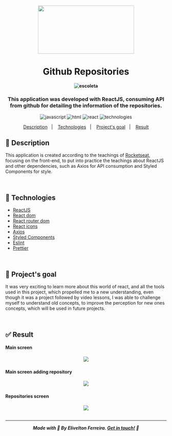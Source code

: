 <h5 align="center"><img style="width: 300px; height:150px;" src="https://i.dlpng.com/static/png/5425300-github-logo-free-logo-icons-github-logo-png-1200_630_preview.png"/>
</h5>


<h1 align="center">Github Repositories </h1>

<h4 align="center">

![escoleta](https://media.giphy.com/media/dsRDC2H72dJTBwJvLe/giphy.gif "github repositoies!")
<br/>

</h4>

<h3 align="center">
  This application was developed with ReactJS, consuming API from github for detailing the information of the repositories.
</h3>



<p align="center">

  <img alt="javascript" src="https://img.shields.io/badge/javascript-97.1%25-yellow.svg?cacheSeconds=2592000?style=flat&logo=javascript" />

  <img alt="html" src="https://img.shields.io/badge/javascript-2.9%25-red.svg?cacheSeconds=2592000?style=flat&logo=html5" />

  <img alt="react" src="https://img.shields.io/badge/react-16.13.1-blue.svg?cacheSeconds=2592000?style=flat&logo=react" />

  <img alt="technologies" src="https://img.shields.io/badge/technologies-8-lightgray.svg?cacheSeconds=2592000?" />

</p>

<p align="center">
  <a href="#description">Description</a>&nbsp;&nbsp;&nbsp;|&nbsp;&nbsp;&nbsp;
  <a href="#technologies">Technologies</a>&nbsp;&nbsp;&nbsp;|&nbsp;&nbsp;&nbsp;
  <a href="#objective">Project's goal</a>&nbsp;&nbsp;&nbsp;|&nbsp;&nbsp;&nbsp;
  <a href="#result">Result</a>

<br />

<h2 id="description" name="description">
📝 Description
</h2>


<p>
This application is created according to the teachings of <a href="https://rocketseat.com.br/">Rocketseat</a>, focusing on the front-end, to put into practice the teachings about ReactJS and other dependencies, such as Axios for API consumption and Styled Components for style.
</p>

<br />

<h2 id="technologies" name="technologies">
🚀 Technologies
</h2>

- [ReactJS](https://pt-br.reactjs.org/)
- [React dom](https://pt-br.reactjs.org/docs/react-dom.html)
- [React router dom](https://reactrouter.com/web/guides/quick-start)
- [React icons](https://react-icons.github.io/react-icons/)
- [Axios](https://github.com/axios/axios)
- [Styled Components](https://styled-components.com/)
- [Eslint](https://eslint.org/)
- [Prettier](https://prettier.io/)

<br />

<h2 id="objective" name="objective">
🎯 Project's goal
</h2>

It was very exciting to learn more about this world of react, and all the tools used in this project, which propelled me to a new understanding, even though it was a project followed by video lessons, I was able to challenge myself to understand old concepts, to improve the perception for new ones concepts, which will be used in future projects.

<br />


<h2 id="result" name="result">
✅ Result
</h2>

#### Main screen

<h5 align="center"><img src="https://lh3.googleusercontent.com/mHcsByUqsZPJUzsHtpOxrB-p3W4SsnZdv17tpN9e2yEetKaVn9eY3bdclswjxxNqRekWV5wIDbaQxrLqaaVGWG2Q07MuHGwnoWKFC8xOCQq0Va-VpzQCZvD2oWsrK4jCTLTvl5eNjKLa8QSSBfkM-1ksjqsItPi0HJPzzkrgxK9dVfjQ5_aRVjo7BtFuy5xCSHyLxOgzdo0PkszGrAU9IUrEr48IL1FkdEn7_mFL6MO_0zXdkf8aBqYa_b0zfZd-VPDeTJaeDorM4Qox17zp38X-jKrV4bOW94wpur1psCoVZ6iS59SbJTyYqNZYt3yrYzs_OA5v8XdMgnzLEa5WnKD484-c-0OBd-BUiXymeY6FFF_h8ZukBpP4X-6i9QJbkxkvviOeQuv-HwsrFuNOLx_Qd25fSAhcrlkUWKnKBNNHBnNIMi0U3EBcYnqS17Do1OwuWaxaUyazwua7peN6d3Esvw1OxE6iBmtsy8GuItuvCKEIfY3VnekSUu7NxBgAo3Xu9fC_EIuEYTMN2IsIEV6IfsEn7aSigUrXv-9-T_q8KyU0828R2ztBu8krz7xtOt2sCM9EgWJ5c_iOCDMbDlJKHtw5d7bWJO_NheulHmk1v4olApjbn7Cv_iWKGIV86D7EfNQg3SlfmLyhJqVLPKpDVDOhVuESs0pIT8Vm2BdqVOWqJrgBVqlE3Ixp9A=w957-h344-no?authuser=0"/>

#### Main screen adding repository

<h5 align="center"><img src="https://lh3.googleusercontent.com/URHUaZ7hgbufjfV1GCKZVwuyLvOYvPSurYxvWjGlHle31jaKgWhnzuZU5vdITPuxcbujLAMytn9MVcea9rwCOILdOqs2ka45UG6knImM1lFbilJ146sD08IxMyIUk_y_kdtw1R2YU1wBuK8cSj_oKCPycbyWcLdZPLQoFhGiSPegc3OseryMpqSmrz3fmOnbxB6UZC-_Lf-c5fIC0n_s9RosQDfCxMDR9QIwTrk7ymaUBd_Rz5RfkZO4-1GjRheyjmkN0KhaO-QGXDSa_bWUSQyf9KlCqzmlcp3WiDGuqiFUyhLSGiOeoyhNLl99Udr3BXTqEQWAbybkuXFlx3QIPbnkOq2U9cYm_M8Qwtv6TyVLJZPD4DHLC2MqdVGspzIcuEaFEKCjZjLZ741Ok3DQZm-f3tufwbeU8ixIH51yxtk48H2J_cG_FdoMDKTUHHfZOwWWjQ_JhcHWRNUkAuSNUTESaIcRwXhwi8Gpu2v1UiCtwUIIeLqetLcQiiAwaIiu1o2BDf4oUTQfv1cLEZ0tYUZx9Fg-DeU2YhGSr_Cox7uYk0Mj-1dZ--_L6uABlgCsuBHEYNRhK4gxoHob29s8Pwp2zW8nDacGM7SFcHmH_RT8vZ_cPMrnjGdADsdncKGhyvTc34AQe35QrZdqD4241izESxKWsuRTqGnEiUKMOe3Efo3sCwk4_ZS2nFCTjA=w954-h481-no?authuser=0"/>

#### Repositories screen

<h5 align="center"><img src="https://lh3.googleusercontent.com/RF2mhpbXnDjORB3ku3u3CLLfeqYcLkbjLmheKsaX524TycHZdNz8lfi-gf-IjgydEuSjxdMgarz2BjJS5oying-BbmN-BSgKuARblfYaikYSJPhlezKfS48BY9pz3JEaUiAouSGC4DIYxcsWu-BnLRst0G5cfAuXp-V3uO3wRuNexjFa3RToNKFMWAHVuDzecM-csol-VOYf4rjFVv5uRSufsoO6xeWxjGyrOePtVtPbipbGGpEPArBA7yL9nXydCEJPxidZ7f8JK21qgGCULeZJLC116VLINluJmZPOwwXW3CQtdW1oWHiDPOMjgNzUTENntFt7W3N9aYXXrqMb37AhNT8fKM1Ahacr94ez3RlhcPgvswSX7zYT5IeCgPEUMgS0EhSygnhRVbeVpVquQdWCkl0u4F-5__2U3QDETz_i_EHsuIp1H3-gbYQY_zirsTdjFH5kXpK3aGavCFGvA-MnfE6wR-hTegze-vbaLrBEjz1YzE0ZYg711f-9iDbSYMqu4s4M7ytuJ_EDduLeyJI9d71bbNaKQyddRuwollZDhyT4_-xDpdOIpBcXI7Lr_epQZaK8QBGZA3z7faRBASw9b6bXkWHPPGHUebpcPqR1MfqTGxLQQWJgVuTy-QHDlksijZ12YrO1kGUUMaxdUq5UlhNHUqmEpdZ4lcSd9i-FQJ8d4T6mihpsaGQKzA=w957-h924-no?authuser=0"/>

<br />


<br />

<hr>

Made with 🧡 By Elivelton Ferreira. [Get in touch!](https://www.linkedin.com/in/eliveltonsf/) :calling:
